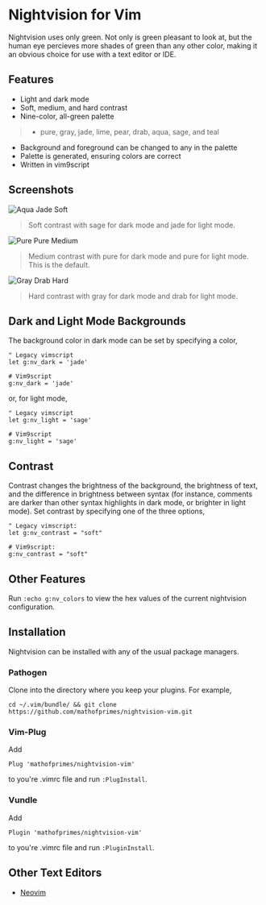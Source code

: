# Nightvision for Vim

Nightvision uses only green. Not only is green pleasant to look at, but the human eye percieves more shades of green than any other color, making it an obvious choice for use with a text editor or IDE.

## Features

* Light and dark mode
* Soft, medium, and hard contrast
* Nine-color, all-green palette
> * pure, gray, jade, lime, pear, drab, aqua, sage, and teal
* Background and foreground can be changed to any in the palette
* Palette is generated, ensuring colors are correct
* Written in vim9script

## Screenshots

![Aqua Jade Soft](https://user-images.githubusercontent.com/74194607/228675813-153ba27c-90c6-4a21-8880-2323ce00cbca.png)

> Soft contrast with sage for dark mode and jade for light mode.

![Pure Pure Medium](https://user-images.githubusercontent.com/74194607/228674657-704c4b85-2a27-4cdc-b4fc-69e714d18a51.png)

> Medium contrast with pure for dark mode and pure for light mode. This is the default.

![Gray Drab Hard](https://user-images.githubusercontent.com/74194607/228673474-9fe3eb8c-1939-4c18-ac48-009c2419ad98.png)

> Hard contrast with gray for dark mode and drab for light mode.

## Dark and Light Mode Backgrounds

The background color in dark mode can be set by specifying a color,

```
" Legacy vimscript
let g:nv_dark = 'jade'
```

```
# Vim9script
g:nv_dark = 'jade'
```

or, for light mode,

``` 
" Legacy vimscript
let g:nv_light = 'sage'
```

```
# Vim9script
g:nv_light = 'sage'
```

## Contrast

Contrast changes the brightness of the background, the brightness of text, and the difference in brightness between syntax (for instance, comments are darker than other syntax highlights in dark mode, or brighter in light mode). Set contrast by specifying one of the three options,

``` 
" Legacy vimscript:
let g:nv_contrast = "soft"
```

```
# Vim9script:
g:nv_contrast = "soft"
```

## Other Features

Run ```:echo g:nv_colors``` to view the hex values of the current nightvision configuration.

## Installation

Nightvision can be installed with any of the usual package managers.

### Pathogen

Clone into the directory where you keep your plugins. For example, 

``` 
cd ~/.vim/bundle/ && git clone https://github.com/mathofprimes/nightvision-vim.git
```

### Vim-Plug

Add

```
Plug 'mathofprimes/nightvision-vim'
``` 

to you're .vimrc file and run ```:PlugInstall```.

### Vundle

Add 

```
Plugin 'mathofprimes/nightvision-vim'
``` 

to you're .vimrc file and run ```:PluginInstall```.

## Other Text Editors

* [Neovim](https://github.com/mathofprimes/nightvision-nvim)

